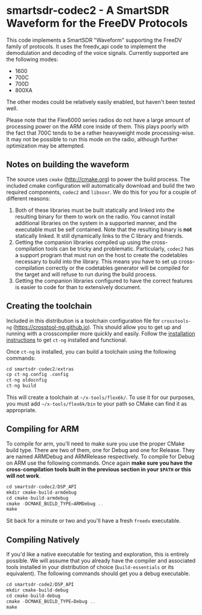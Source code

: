 smartsdr-codec2 - A SmartSDR Waveform for the FreeDV Protocols
============

This code implements a SmartSDR "Waveform" supporting the FreeDV family of protocols.  It uses the freedv_api code to
implement the demodulation and decoding of the voice signals.  Currently supported are the following modes:

* 1600
* 700C
* 700D
* 800XA

The other modes could be relatively easily enabled, but haven't been tested well.

Please note that the Flex6000 series radios do not have a large amount of processing power on the ARM core inside of
them.  This plays poorly with the fact that 700C tends to be a rather heavyweight mode processing-wise.  It may not
be possible to run this mode on the radio, although further optimization may be attempted.

Notes on building the waveform
------------------------------

The source uses `cmake` (http://cmake.org) to power the build process.  The included cmake configuration will
automatically download and build the two required components, `codec2` and `libsoxr`.  We do this for you for a couple
of different reasons:

1)  Both of these libraries must be built statically and linked into the resulting binary for them to work on the
radio.  You cannot install additional libraries on the system in a supported manner, and the executable must be
self contained.  Note that the resulting binary is **not** statically linked.  It still dynamically links to the C library
and friends.
2)  Getting the companion libraries compiled up using the cross-compilation tools can be tricky and problematic.
Particularly, `codec2` has a support program that must run on the host to create the codetables necessary to build
into the library.  This means you have to set up cross-compilation correctly or the codetables generator will be compiled
for the target and will refuse to run during the build process.
3)  Getting the companion libraries configured to have the correct features is easier to code for than to extensively
document.

Creating the toolchain
----------------------

Included in this distribution is a toolchain configuration file for `crosstools-ng` (https://crosstool-ng.github.io).
This should allow you to get up and running with a crosscompiler more quickly and easily.  Follow the [installation
instructions](https://crosstool-ng.github.io/docs/install/) to get `ct-ng` installed and functional.

Once `ct-ng` is installed, you can build a toolchain using the following commands:

```asm
cd smartsdr-codec2/extras
cp ct-ng.config .config
ct-ng oldocnfig
ct-ng build
```

This will create a toolchain at `~/x-tools/flex6k/`.  To use it for our purposes, you must add `~/x-tools/flex6k/bin`
to your path so CMake can find it as appropriate.

Compiling for ARM
-----------------

To compile for arm, you'll need to make sure you use the proper CMake build type.  There are two of them, one for
Debug and one for Release.  They are named ARMDebug and ARMRelease respectively.  To compile for Debug on ARM use
the following commands.  Once again **make sure you have the cross-compilation tools built in the previous section
in your `$PATH` or this will not work**.

```asm
cd smartsdr-codec2/DSP_API
mkdir cmake-build-armdebug
cd cmake-build-armdebug
cmake -DCMAKE_BUILD_TYPE=ARMDebug ..
make
```

Sit back for a minute or two and you'll have a fresh `freedv` executable.

Compiling Natively
------------------

If you'd like a native executable for testing and exploration, this is entirely possible.  We will assume that you
already have the compiler and associated tools installed in your distribution of choice (`build-essentials` or its 
equivalent).  The following commands should get you a debug executable.

```asm
cd smartsdr-code2/DSP_API
mkdir cmake-build-debug
cd cmake-build-debug
cmake -DCMAKE_BUILD_TYPE=Debug ..
make
```